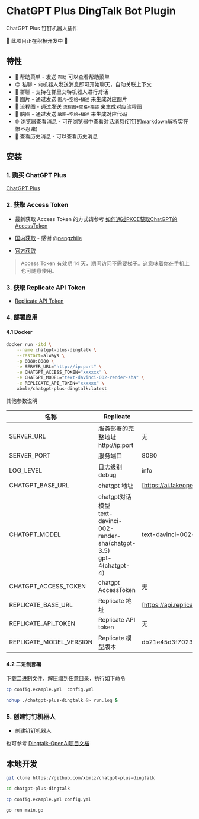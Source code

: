 # ChatGPT Plus DingTalk Bot Plugin

ChatGPT Plus 钉钉机器人插件

🚧 此项目正在积极开发中 🚧

## 特性

- 🚀 帮助菜单 - 发送 `帮助` 可以查看帮助菜单
- 😊 私聊 - 向机器人发送消息即可开始聊天，自动关联上下文
- 💬 群聊 - 支持在群里艾特机器人进行对话
- 🎨 图片 - 通过发送 `图片+空格+描述` 来生成对应图片
- 📝 流程图 - 通过发送 `流程图+空格+描述` 来生成对应流程图
- 🐳 脑图 - 通过发送 `脑图+空格+描述` 来生成对应代码
- 🌐 浏览器查看消息 - 可在浏览器中查看对话消息(钉钉的markdown解析实在惨不忍睹)
- 📖 查看历史消息 - 可以查看历史消息

## 安装

### 1. 购买 ChatGPT Plus

[ChatGPT Plus](https://chatbot.kyubyong.com/)

### 2. 获取 Access Token

- 最新获取 Access Token 的方式请参考 [如何通过PKCE获取ChatGPT的AccessToken](https://zhile.io/2023/05/19/how-to-get-chatgpt-access-token-via-pkce.html)

- [国内获取](https://ai.fakeopen.com/auth) - 感谢 [@pengzhile](https://github.com/pengzhile)

- [官方获取](http://chat.openai.com/api/auth/session)

> Access Token 有效期 14 天，期间访问不需要梯子。这意味着你在手机上也可随意使用。

### 3. 获取 Replicate API Token

- [Replicate API Token](https://replicate.ai/)


### 4. 部署应用

#### 4.1 Docker

```bash
docker run -itd \
    --name chatgpt-plus-dingtalk \
    --restart=always \
    -p 8080:8080 \
    -e SERVER_URL="http://ip:port" \
    -e CHATGPT_ACCESS_TOKEN="xxxxxx" \
    -e CHATGPT_MODEL="text-davinci-002-render-sha" \
    -e REPLICATE_API_TOKEN="xxxxxx" \
    xbmlz/chatgpt-plus-dingtalk:latest
```

其他参数说明

|名称|Replicate|默认值|
|-|-|-|
|SERVER_URL|服务部署的完整地址http://ip:port|无|
|SERVER_PORT|服务端口|8080|
|LOG_LEVEL|日志级别 debug | info | error|debug|
|CHATGPT_BASE_URL|chatgpt 地址|[https://ai.fakeopen.com/api](https://ai.fakeopen.com/api)|
|CHATGPT_MODEL|chatgpt对话模型<br>text-davinci-002-render-sha(chatgpt-3.5)<br>gpt-4(chatgpt-4)|text-davinci-002-render-sha|
|CHATGPT_ACCESS_TOKEN|chatgpt AccessToken|无|
|REPLICATE_BASE_URL|Replicate 地址|[https://api.replicate.com](https://api.replicate.com)|
|REPLICATE_API_TOKEN|Replicate API token|无|
|REPLICATE_MODEL_VERSION|Replicate 模型版本|db21e45d3f7023abc2a46ee38a23973f6dce16bb082a930b0c49861f96d1e5bf|



#### 4.2 二进制部署

下载[二进制文件](https://github.com/xbmlz/chatgpt-plus-dingtalk/releases)，解压缩到任意目录，执行如下命令

```bash
cp config.example.yml  config.yml

nohup ./chatgpt-plus-dingtalk &> run.log &
```

### 5. 创建钉钉机器人

- [创建钉钉机器人](https://open.dingtalk.com/document/orgapp/the-creation-and-installation-of-the-application-robot-in-the)

也可参考 [Dingtalk-OpenAI项目文档](https://github.com/ConnectAI-E/Dingtalk-OpenAI/tree/main#%E7%AC%AC%E4%BA%8C%E6%AD%A5%E5%88%9B%E5%BB%BA%E6%9C%BA%E5%99%A8%E4%BA%BA)

## 本地开发

```bash
git clone https://github.com/xbmlz/chatgpt-plus-dingtalk

cd chatgpt-plus-dingtalk

cp config.example.yml config.yml

go run main.go
```


